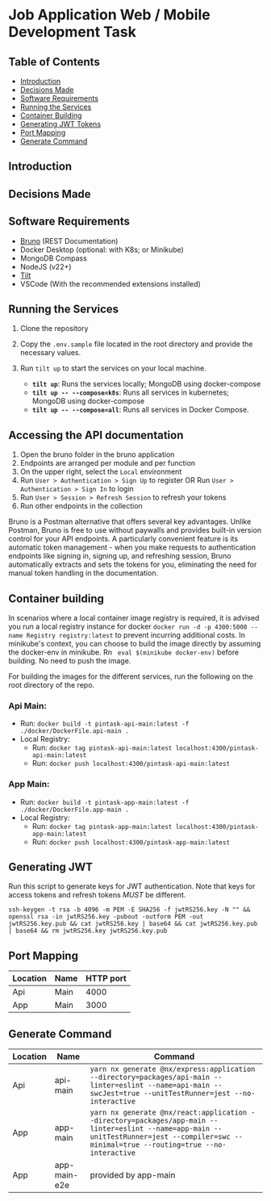 # Job Application Web / Mobile Development Task

## Table of Contents

- [Introduction](#introduction)
- [Decisions Made](#decisions-made)
- [Software Requirements](#software-requirements)
- [Running the Services](#running-the-services)
- [Container Building](#container-building)
- [Generating JWT Tokens](#generating-jwt)
- [Port Mapping](#port-mapping)
- [Generate Command](#generate-command)

## Introduction

## Decisions Made

## Software Requirements

- [Bruno](https://www.usebruno.com) (REST Documentation)
- Docker Desktop (optional: with K8s; or Minikube)
- MongoDB Compass
- NodeJS (v22+)
- [Tilt](https://tilt.dev)
- VSCode (With the recommended extensions installed)

## Running the Services

1. Clone the repository
2. Copy the `.env.sample` file located in the root directory and provide the necessary values.
3. Run `tilt up` to start the services on your local machine.

   - **`tilt up`**: Runs the services locally; MongoDB using docker-compose
   - **`tilt up -- --compose=k8s`**: Runs all services in kubernetes; MongoDB using docker-compose
   - **`tilt up -- --compose=all`**: Runs all services in Docker Compose.

## Accessing the API documentation

1. Open the bruno folder in the bruno application
2. Endpoints are arranged per module and per function
3. On the upper right, select the `Local` environment
4. Run `User > Authentication > Sign Up` to register OR Run `User > Authentication > Sign In` to login
5. Run `User > Session > Refresh Session` to refresh your tokens
6. Run other endpoints in the collection

Bruno is a Postman alternative that offers several key advantages. Unlike Postman, Bruno is free to use without paywalls and provides built-in version control for your API endpoints. A particularly convenient feature is its automatic token management - when you make requests to authentication endpoints like signing in, signing up, and refreshing session, Bruno automatically extracts and sets the tokens for you, eliminating the need for manual token handling in the documentation.

## Container building

In scenarios where a local container image registry is required, it is advised you run a local registry instance for docker `docker run -d -p 4300:5000 --name Registry registry:latest` to prevent incurring additional costs. In minikube's context, you can choose to build the image directly by assuming the docker-env in minikube. Rn ` eval $(minikube docker-env)` before building. No need to push the image.

For building the images for the different services, run the following on the root directory of the repo.

### Api Main:

- Run: `docker build -t pintask-api-main:latest -f ./docker/DockerFile.api-main .`
- Local Registry:
  - Run: `docker tag pintask-api-main:latest localhost:4300/pintask-api-main:latest`
  - Run: `docker push localhost:4300/pintask-api-main:latest`

### App Main:

- Run: `docker build -t pintask-app-main:latest -f ./docker/DockerFile.app-main .`
- Local Registry:
  - Run: `docker tag pintask-app-main:latest localhost:4300/pintask-app-main:latest`
  - Run: `docker push localhost:4300/pintask-app-main:latest`

## Generating JWT

Run this script to generate keys for JWT authentication. Note that keys for access tokens and refresh tokens _MUST_ be different.

`ssh-keygen -t rsa -b 4096 -m PEM -E SHA256 -f jwtRS256.key -N "" && openssl rsa -in jwtRS256.key -pubout -outform PEM -out jwtRS256.key.pub && cat jwtRS256.key | base64 && cat jwtRS256.key.pub | base64 && rm jwtRS256.key jwtRS256.key.pub`

## Port Mapping

| Location | Name | HTTP port |
| -------- | ---- | --------- |
| Api      | Main | 4000      |
| App      | Main | 3000      |

## Generate Command

| Location | Name         | Command                                                                                                                                                                                    |
| -------- | ------------ | ------------------------------------------------------------------------------------------------------------------------------------------------------------------------------------------ |
| Api      | api-main     | `yarn nx generate @nx/express:application --directory=packages/api-main --linter=eslint --name=api-main --swcJest=true --unitTestRunner=jest --no-interactive `                            |
| App      | app-main     | `yarn nx generate @nx/react:application --directory=packages/app-main --linter=eslint --name=app-main --unitTestRunner=jest --compiler=swc --minimal=true --routing=true --no-interactive` |
| App      | app-main-e2e | provided by app-main                                                                                                                                                                       |
